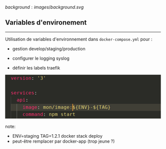 $background:images/background.svg$
## Variables d'environement
---
Utilisation de variables d'environnement dans `docker-compose.yml` pour :
* gestion develop/staging/production
* configurer le logging syslog

* définir les labels traefik

![envvars](images/envvars.png)

note:
* ENV=staging TAG=1.2.1 docker stack deploy
* peut-être remplacer par docker-app (trop jeune ?)
